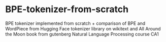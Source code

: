 # BPE-tokenizer-from-scratch
BPE tokenizer implemented from scratch + comparison of BPE and WordPiece from Hugging Face tokenizer library on wikitext and All Around the Moon book from gutenberg
Natural Language Processing course CA1 
